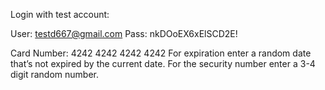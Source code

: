 Login with test account:

User: testd667@gmail.com
Pass: nkDOoEX6xElSCD2E!

Card Number: 4242 4242 4242 4242
For expiration enter a random date that’s not expired by the current date.
For the security number enter a 3-4 digit random number.

